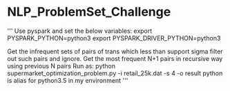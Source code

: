 # NLP_ProblemSet_Challenge

'''
Use pyspark and set the below variables:
 export PYSPARK_PYTHON=python3 
 export PYSPARK_DRIVER_PYTHON=python3
 
 Get the infrequent sets of pairs of trans which less than support sigma
 filter out such pairs and ignore. 
 Get the most frequent N+1 pairs in recursive way using previous N pairs
 Run as:  python supermarket_optimization_problem.py -i retail_25k.dat -s 4 -o result
 python is alias for python3.5 in my environment
'''

